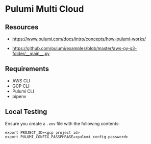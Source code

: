 # Pulumi Multi Cloud

## Resources

- https://www.pulumi.com/docs/intro/concepts/how-pulumi-works/

- https://github.com/pulumi/examples/blob/master/aws-py-s3-folder/__main__.py

## Requirements

- AWS CLI
- GCP CLI
- Pulumi CLI
- pipenv

## Local Testing

Ensure you create a `.env` file with the following contents:

```
export PROJECT_ID=<gcp project id>
export PULUMI_CONFIG_PASSPHRASE=<pulumi config password>
```
